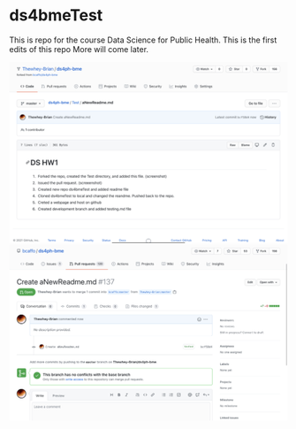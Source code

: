 # ds4bmeTest

This is repo for the course Data Science for Public Health.
This is the first edits of this repo
More will come later.

![screenshot for questio 1](https://github.com/Thewhey-Brian/ds4bmeTest/blob/main/IMG_5584D6130E84-1.jpeg)
![screenshot for pull request](https://github.com/Thewhey-Brian/ds4bmeTest/blob/main/IMG_011CC1F6A03E-1.jpeg)
